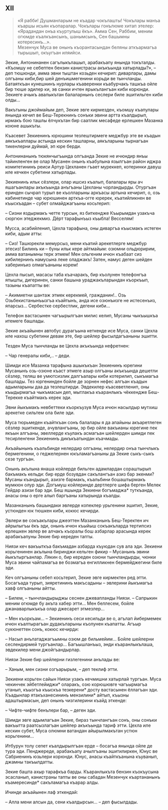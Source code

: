 ## XII

> «Я рабби!
Душманларым не къадар чокълашты!
Чокълары манъа къаршы исьян къопаралар.
Чокълары гонълюме хитап этелер:
«Ярадандан онъа къуртулыш ёкъ».
Амма Сен, Раббим, меним огюмде къалкъансынъ, шанымсынъ, Сен башымны котересинъ…».  
> Мезенчук Муса ве онынъ къорантасындан беляны аткъармагъа тырышып, окъугъан иляийси.

Зекие, Антонинанен сагълыкълашып, арабакъапу янында токъталды.
«Къомшу не себептен бензин канистрасы акъкъында хатырлады?», – деп тюшюнди, амма эвни тыштан козьден кечирип: диварлары, дамы олгъаны киби,бир шей денъишмегенини корьди ве тынчланды.
Батаяткъан кунешнинъ нурлары къаверенки къабурчакъ ташкъа ойле бир тюше эдилер ки, эв санки ичтен ярыкълангъан киби корюнди.
Зекиеге ачыкъ авалыкътан балаларнынъ сеслери биле эшитильген киби олды…

Вакътыны джоймайым деп, Зекие эвге кирмезден, къомшу къапулары янында кечип ве Беш-Терекнинъ сонъки эвини артта къалдырып, ирмакъ бою ташлы ёлчукътан бир саатлик месафеде ерлешкен Мазанка коюне ашыкъты. 

Къасевет Зекиенинъ юрюшини тезлештирмеге меджбур эте ве къадын аякъкъаплары астында кескин ташларны, аякъларыны тырнагъан тикенлерни дуймай, эп юре берди.

Антонинанынъ тюкянчыгъында олгъанда Зекие не ичюндир янъы тайинленген ве олар Мусанен онынъ къабулына язылгъан район иджра комитетининъ реиси Артур Цехланен гъает муреккеп, котеринки давуш иле кечкен субетини хатырлады.

Зекиенинъ ильк сёзлери, олар ишсиз къалып, балалары яры ач яшагъанлары акъкъында анъгъаны Цехланы чорландырды.
Отургъан еринден сычрап турып ве къолларыны аркъасы артына кечирип, о, озь кабинетинде чар юрюшинен арткъа-огге юререк, къатийликнен ве къыскъадан – субет олмайджагъыны косьтерип:

– Сизни яздырмакъ четте турсын, яз биткендже Къырымдан узакъча сюргюн этеджекмиз.
Дёрт тарафынъыз къыбла!
Весселям!

Мусса, асабийленип, Цехла тарафына, оны диваргъа къысмакъ истеген киби, адым атты:

– Сиз!
Ташюрекли мемурсыз, мени къатий арекетлерге меджбур этесиз!
Билинъ ки – буны ильк кере айтмайым: озюмни ольдюририм, амма ватанымны терк этмем!
Мен ольгеним ичюн къабаат сиз кибилернинъ намусына леке оладжакъ!
Затен, намус деген шейден хаберинъиз олмагъаныны корем!

Цехла пысып, масасы таба къачаракъ, бир къолунен телефонгъа япышты, дигеринен, санки башына ураджакъларындан къоркъып, тазыны къапатты ве:

– Акимиетни шантаж этмек керекмей, гражданин!..
Озь Озьбекистанынъызгъа къайтынъ, анда исе озюнъизге не истесенъиз, япарсыз…  Сербестке сербестлик, дегени киби…

Телефон вастасынен чагъырылгъан милис келип, Мусаны чыкъышкъа итемеге башлады. 

Зекие акъайынен автобус дурагъына кеткенде исе Муса, санки Цехла иле нахош субетини девам эте, бир шейлер фысылдагъаныны эшитти.

Тезден Муса тынчланды ве Цехла акъкъында нефретнен:

– Чар генералы киби,..
– деди.

Шимди исе Мазанка тарафына ашыкъкъан Зекиенинъ юрегини Мусанынъ озь-озюне къаст этмеге азыр олгъаны акъкъында дешетли сёзлер, теляш ве умютсизлик далгъалары киби котерилип, сыкъмагъа башлады.
Тез юргенинден бойле де зорнен нефес алгъан къадын адымларыны даа да тезлештирди.
Эвдекилер къасеветленип, оны къыдырмагъа чыкъмасын деп, мытлакъа къаранлыкъ чёккендже Беш-Терекке къайтмакъ керек эди.

Эвни йыкъмакъ невбеттеки къоркъузув Муса ичюн насылдыр мутхиш арекетке сильтем ола биле эди.

Муса тюрьмеден къайткъан сонъ балалары я да апайыны акъаретлеген сёзлер эшиткенде, ачувлангъаны, эр бир ойле вакъианы юрегине пек якъын алгъаны, эвеллерде къулакъ асмагъан шейлерден шимди пек тесирленгени  Зекиенинъ дикъкъатындан къачмады.

Акъайынынъ къальбинде нелердир олгъаны, нелердир онъа тынчлыкъ бермегенини, о геджелернен юкъламагъаныны да Зекие сыкъ-сыкъ сезе тургъан.

Онынъ акълына янаша койлерде бильген адамлардан сораштырып бакъмакъ кельди: бир ерде бозувдан сакълангъан азиз  бар экенми?
Мусаны къандырып, азизге бармакъ, къальбини бошаштырмакъ мумкюн олур эди.
Догъмуш койлеринде дертлерге шифа берген Мелек Гейдар азизи бар эди.
Беш яшында Зекиени богъмаджа* туткъанда, анасы оны о ерге алып баргъаны хатырында къалды.

Мазанканынъ башындаки эвлерде копеклер урьгенини эшитип, Зекие, устюнден юк тюшкен киби, кокюс кечирди.

Эвлери ве сокъакълары джеэттен Мазанканынъ Беш-Теректен ич айрылыгъы ёкъ эди, онынъ ичюн къыйыш сокъакъларда тертипсиз ерлешкен эвлер ве алчакъ къоралы бош азбарлар арасында керек арабакъапуны Зекие бир кереден тапты.

Ниязи кеч вакъыткъа бакъмадан азбарда къуюдан сув ала эди.
Зекиени корьгенинен акълына биринджи кельген фикир – Мусанынъ эвини йыкътыргъанлар.
Лякин о, бир кереден озюни тынчландырды, чюнки Муса эвини чайпамагъа ве бозмагъа енгилликнен бермейджегини биле эди.

Кеч олгъаныны себеп косьтерип, Зекие эвге кирмектен ред этти.
Босагъада турып, зияретининъ макъсадыны – эвлерини йыкъмагъа хавф олгъаныны айтты.

– Билем, – тынчландырыджы сеснен джевапланды Ниязи.
– Сапрыкин меним огюмде бу акъта хабер этти…
Мен беллесем, бойле джанаварлыкъкъа олар джесарет этмезлер…

– Мен къоркъам...
– Зекиенинъ сеси кесильди ве о, агълап йибермемек ичюн къалтырагъан дудакъларыны къолунен къапатты.
Агъыр сукюнеттен сонъ, кокюс кечирди:

– Насыл анълатаджагъымны озюм де бильмейим…
Бойле шейлерни сеслендирмей тургъанлар…
Багъышланъыз, энди къаранлыкълаша, эвдекилер мени джойгъандырлар.  

Ниязи Зекие бир шейлерни гизлегенини анълады ве:

– Ханым, мен сизни озгъарырым, – деп теклиф этти.

Зекиени корьген сайын Ниязи узакъ кечмишни хатырлай тургъан.
Муса чекинчек эйбетлейиджи* оларакъ, озю корюшювге чагъырмагъа утанып, къызгъа къыскъа тезкерени* досту вастасынен ёллагъан эди.
Къадынлар ятакъханесининъ мензилини* айтып, къызны адаштырмасын, деп онынъ чизгилерини къайд эткенде:

– Чифте-чифте бенълери бар, – деген эди.

Шимди эвге адымлагъан Зекие, бираз тынчлангъан сонъ, оны сонъки вакъытта раатсызлагъан шейлер акъкъында тариф этти.
Цехла иле кескин субет, Муса олюмни ватандан айырылмакътан устюн корьгенини…

Итбурун толу сепет къалдырылгъан ерде – босагъа янында ойле де тура эди.
Пенджереде, арабакъапу ачылгъаны эшитилиркен, Юнус ве Сабриенинъ юзьлери корюнди.
Юнус, анасы къайткъанына къуванып, джамны такъылдатты.

Зекие башта ахыр тарафкъа барды.
Къаранлыкъта бензин къокъусына эсасланып, канистраны тапты ве оны сабадан Мезенчук къартананынъ къамересинде*  сакъламагъа къарар алды.

Ичинде акъайынен лаф эткендай:

– Алла мени алсын да, сени къалдырсын…
– деп фысылдады. 
